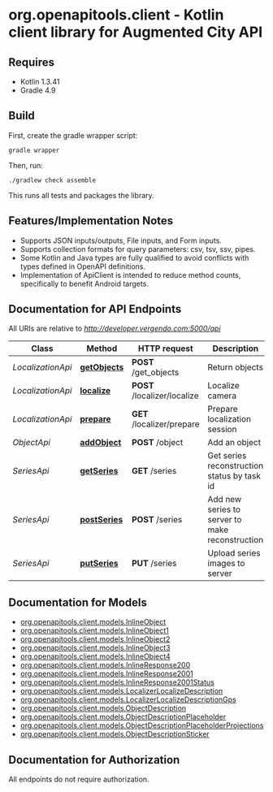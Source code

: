 # org.openapitools.client - Kotlin client library for Augmented City API

## Requires

* Kotlin 1.3.41
* Gradle 4.9

## Build

First, create the gradle wrapper script:

```
gradle wrapper
```

Then, run:

```
./gradlew check assemble
```

This runs all tests and packages the library.

## Features/Implementation Notes

* Supports JSON inputs/outputs, File inputs, and Form inputs.
* Supports collection formats for query parameters: csv, tsv, ssv, pipes.
* Some Kotlin and Java types are fully qualified to avoid conflicts with types defined in OpenAPI definitions.
* Implementation of ApiClient is intended to reduce method counts, specifically to benefit Android targets.

<a name="documentation-for-api-endpoints"></a>
## Documentation for API Endpoints

All URIs are relative to *http://developer.vergendo.com:5000/api*

Class | Method | HTTP request | Description
------------ | ------------- | ------------- | -------------
*LocalizationApi* | [**getObjects**](docs/LocalizationApi.md#getobjects) | **POST** /get_objects | Return objects
*LocalizationApi* | [**localize**](docs/LocalizationApi.md#localize) | **POST** /localizer/localize | Localize camera
*LocalizationApi* | [**prepare**](docs/LocalizationApi.md#prepare) | **GET** /localizer/prepare | Prepare localization session
*ObjectApi* | [**addObject**](docs/ObjectApi.md#addobject) | **POST** /object | Add an object
*SeriesApi* | [**getSeries**](docs/SeriesApi.md#getseries) | **GET** /series | Get series reconstruction status by task id
*SeriesApi* | [**postSeries**](docs/SeriesApi.md#postseries) | **POST** /series | Add new series to server to make reconstruction
*SeriesApi* | [**putSeries**](docs/SeriesApi.md#putseries) | **PUT** /series | Upload series images to server


<a name="documentation-for-models"></a>
## Documentation for Models

 - [org.openapitools.client.models.InlineObject](docs/InlineObject.md)
 - [org.openapitools.client.models.InlineObject1](docs/InlineObject1.md)
 - [org.openapitools.client.models.InlineObject2](docs/InlineObject2.md)
 - [org.openapitools.client.models.InlineObject3](docs/InlineObject3.md)
 - [org.openapitools.client.models.InlineObject4](docs/InlineObject4.md)
 - [org.openapitools.client.models.InlineResponse200](docs/InlineResponse200.md)
 - [org.openapitools.client.models.InlineResponse2001](docs/InlineResponse2001.md)
 - [org.openapitools.client.models.InlineResponse2001Status](docs/InlineResponse2001Status.md)
 - [org.openapitools.client.models.LocalizerLocalizeDescription](docs/LocalizerLocalizeDescription.md)
 - [org.openapitools.client.models.LocalizerLocalizeDescriptionGps](docs/LocalizerLocalizeDescriptionGps.md)
 - [org.openapitools.client.models.ObjectDescription](docs/ObjectDescription.md)
 - [org.openapitools.client.models.ObjectDescriptionPlaceholder](docs/ObjectDescriptionPlaceholder.md)
 - [org.openapitools.client.models.ObjectDescriptionPlaceholderProjections](docs/ObjectDescriptionPlaceholderProjections.md)
 - [org.openapitools.client.models.ObjectDescriptionSticker](docs/ObjectDescriptionSticker.md)


<a name="documentation-for-authorization"></a>
## Documentation for Authorization

All endpoints do not require authorization.
